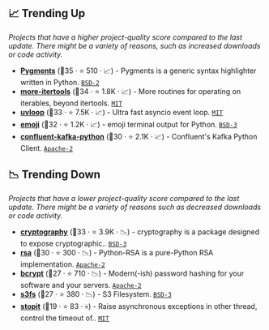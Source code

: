 ## 📈 Trending Up

_Projects that have a higher project-quality score compared to the last update. There might be a variety of reasons, such as increased downloads or code activity._

- <b><a href="https://github.com/pygments/pygments">Pygments</a></b> (🥇35 ·  ⭐ 510 · 📈) - Pygments is a generic syntax highlighter written in Python. <code><a href="http://bit.ly/3rqEWVr">BSD-2</a></code>
- <b><a href="https://github.com/more-itertools/more-itertools">more-itertools</a></b> (🥇34 ·  ⭐ 1.8K · 📈) - More routines for operating on iterables, beyond itertools. <code><a href="http://bit.ly/34MBwT8">MIT</a></code>
- <b><a href="https://github.com/MagicStack/uvloop">uvloop</a></b> (🥇33 ·  ⭐ 7.5K · 📈) - Ultra fast asyncio event loop. <code><a href="http://bit.ly/34MBwT8">MIT</a></code>
- <b><a href="https://github.com/carpedm20/emoji">emoji</a></b> (🥈32 ·  ⭐ 1.2K · 📈) - emoji terminal output for Python. <code><a href="http://bit.ly/3aKzpTv">BSD-3</a></code>
- <b><a href="https://github.com/confluentinc/confluent-kafka-python">confluent-kafka-python</a></b> (🥈30 ·  ⭐ 2.1K · 📈) - Confluent's Kafka Python Client. <code><a href="http://bit.ly/3nYMfla">Apache-2</a></code>

## 📉 Trending Down

_Projects that have a lower project-quality score compared to the last update. There might be a variety of reasons such as decreased downloads or code activity._

- <b><a href="https://github.com/pyca/cryptography">cryptography</a></b> (🥇33 ·  ⭐ 3.9K · 📉) - cryptography is a package designed to expose cryptographic.. <code><a href="http://bit.ly/3aKzpTv">BSD-3</a></code>
- <b><a href="https://github.com/sybrenstuvel/python-rsa">rsa</a></b> (🥈30 ·  ⭐ 300 · 📉) - Python-RSA is a pure-Python RSA implementation. <code><a href="http://bit.ly/3nYMfla">Apache-2</a></code>
- <b><a href="https://github.com/pyca/bcrypt">bcrypt</a></b> (🥉27 ·  ⭐ 710 · 📉) - Modern(-ish) password hashing for your software and your servers. <code><a href="http://bit.ly/3nYMfla">Apache-2</a></code>
- <b><a href="https://github.com/dask/s3fs">s3fs</a></b> (🥉27 ·  ⭐ 380 · 📉) - S3 Filesystem. <code><a href="http://bit.ly/3aKzpTv">BSD-3</a></code>
- <b><a href="https://github.com/glenfant/stopit">stopit</a></b> (🥉19 ·  ⭐ 83 · 💀) - Raise asynchronous exceptions in other thread, control the timeout of.. <code><a href="http://bit.ly/34MBwT8">MIT</a></code>

